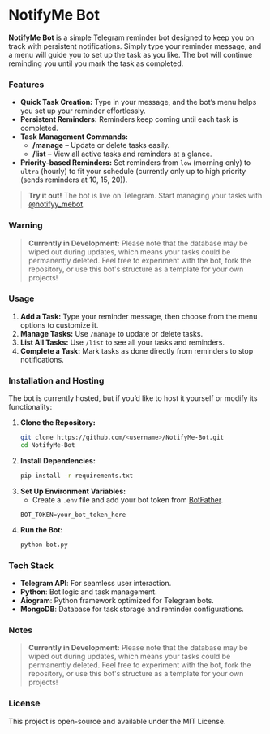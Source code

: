 # NotifyMe Bot

**NotifyMe Bot** is a simple Telegram reminder bot designed to keep you on track with persistent notifications. Simply type your reminder message, and a menu will guide you to set up the task as you like. The bot will continue reminding you until you mark the task as completed.

### Features
- **Quick Task Creation:** Type in your message, and the bot’s menu helps you set up your reminder effortlessly.
- **Persistent Reminders:** Reminders keep coming until each task is completed.
- **Task Management Commands:** 
  - **/manage** – Update or delete tasks easily.
  - **/list** – View all active tasks and reminders at a glance.
- **Priority-based Reminders:** Set reminders from `low` (morning only) to `ultra` (hourly) to fit your schedule (currently only up to high priority (sends reminders at 10, 15, 20)).

> **Try it out!** The bot is live on Telegram. Start managing your tasks with [@notifyy_mebot](https://t.me/notifyy_mebot).

### Warning
> **Currently in Development:** Please note that the database may be wiped out during updates, which means your tasks could be permanently deleted. Feel free to experiment with the bot, fork the repository, or use this bot's structure as a template for your own projects!


### Usage
1. **Add a Task:** Type your reminder message, then choose from the menu options to customize it.
2. **Manage Tasks:** Use `/manage` to update or delete tasks.
3. **List All Tasks:** Use `/list` to see all your tasks and reminders.
4. **Complete a Task:** Mark tasks as done directly from reminders to stop notifications.

### Installation and Hosting
The bot is currently hosted, but if you’d like to host it yourself or modify its functionality:

1. **Clone the Repository:**
    ```bash
    git clone https://github.com/<username>/NotifyMe-Bot.git
    cd NotifyMe-Bot
    ```
2. **Install Dependencies:**
    ```bash
    pip install -r requirements.txt
    ```
3. **Set Up Environment Variables:**
   - Create a `.env` file and add your bot token from [BotFather](https://core.telegram.org/bots#botfather).
    ```
    BOT_TOKEN=your_bot_token_here
    ```
4. **Run the Bot:**
    ```bash
    python bot.py
    ```

### Tech Stack
- **Telegram API**: For seamless user interaction.
- **Python**: Bot logic and task management.
- **Aiogram**: Python framework optimized for Telegram bots.
- **MongoDB**: Database for task storage and reminder configurations.

### Notes
> **Currently in Development:** Please note that the database may be wiped out during updates, which means your tasks could be permanently deleted. Feel free to experiment with the bot, fork the repository, or use this bot's structure as a template for your own projects!

### License
This project is open-source and available under the MIT License.
